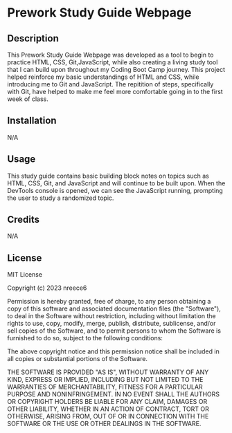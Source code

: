 # Prework Study Guide Webpage

## Description

This Prework Study Guide Webpage was developed as a tool to begin to practice HTML, CSS, Git,JavaScript, while also creating a living study tool that I can build upon throughout my Coding Boot Camp journey. This project helped reinforce my basic understandings of HTML and CSS, while introducing me to Git and JavaScript. The repitition of steps, specifically with Git, have helped to make me feel more comfortable going in to the first week of class.


## Installation

N/A

## Usage

This study guide contains basic building block notes on topics such as HTML, CSS, Git, and JavaScript and will continue to be built upon. When the DevTools console is opened, we can see the JavaScript running, prompting the user to study a randomized topic.

## Credits

N/A

## License

MIT License

Copyright (c) 2023 nreece6

Permission is hereby granted, free of charge, to any person obtaining a copy
of this software and associated documentation files (the "Software"), to deal
in the Software without restriction, including without limitation the rights
to use, copy, modify, merge, publish, distribute, sublicense, and/or sell
copies of the Software, and to permit persons to whom the Software is
furnished to do so, subject to the following conditions:

The above copyright notice and this permission notice shall be included in all
copies or substantial portions of the Software.

THE SOFTWARE IS PROVIDED "AS IS", WITHOUT WARRANTY OF ANY KIND, EXPRESS OR
IMPLIED, INCLUDING BUT NOT LIMITED TO THE WARRANTIES OF MERCHANTABILITY,
FITNESS FOR A PARTICULAR PURPOSE AND NONINFRINGEMENT. IN NO EVENT SHALL THE
AUTHORS OR COPYRIGHT HOLDERS BE LIABLE FOR ANY CLAIM, DAMAGES OR OTHER
LIABILITY, WHETHER IN AN ACTION OF CONTRACT, TORT OR OTHERWISE, ARISING FROM,
OUT OF OR IN CONNECTION WITH THE SOFTWARE OR THE USE OR OTHER DEALINGS IN THE
SOFTWARE.

